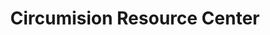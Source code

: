 ---
layout: organizations
title: Circumision Resource Center
links:
 - type: Website
   url: http://www.circumcision.org/
 - type: Facebook
   url: https://www.facebook.com/CircumcisionResourceCenter
 - type: Twitter
   url: https://twitter.com/circresource
---